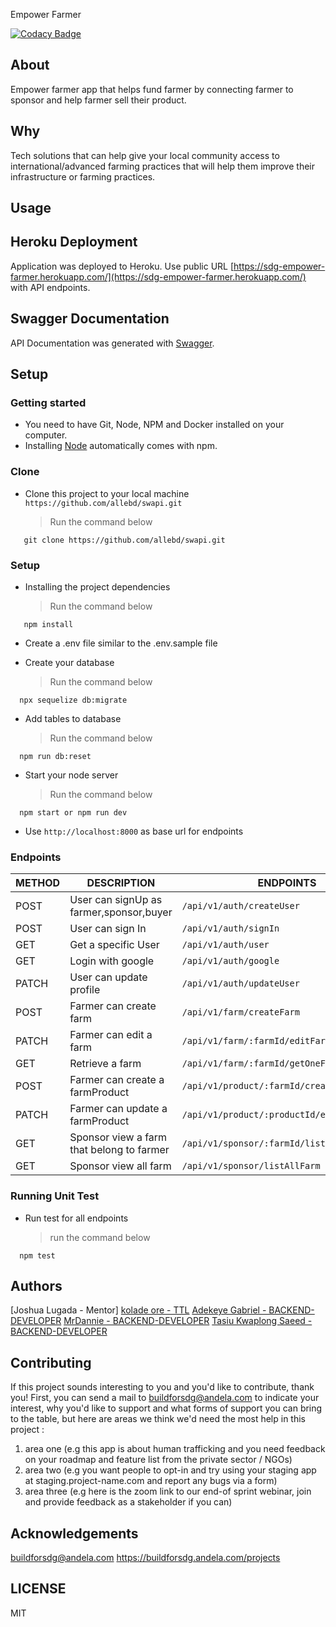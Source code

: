 Empower Farmer

[![Codacy Badge](https://api.codacy.com/project/badge/Grade/f4f54e902f3c40daa2b3ab0b77a65da0)](https://app.codacy.com/gh/BuildForSDG/Team-037-Product-backend/dashboard)

## About

Empower farmer app that helps fund farmer by connecting farmer to sponsor and help farmer sell their product.

## Why
Tech solutions that can help give your local community access to international/advanced farming practices that will help them improve their infrastructure or farming practices.

## Usage

## Heroku Deployment

Application was deployed to Heroku. Use public URL [https://sdg-empower-farmer.herokuapp.com/](https://sdg-empower-farmer.herokuapp.com/) with API endpoints.

## Swagger Documentation

API Documentation was generated with [Swagger](https://sdg-empower-farmer.herokuapp.com/docs).


## Setup

### Getting started

* You need to have Git, Node, NPM and Docker installed on your computer.
* Installing [Node](node) automatically comes with npm.

### Clone

* Clone this project to your local machine `https://github.com/allebd/swapi.git`
  > Run the command below

```shell
   git clone https://github.com/allebd/swapi.git
```

### Setup

* Installing the project dependencies
  > Run the command below

```shell
   npm install
```

* Create a .env file similar to the .env.sample file

* Create your database
  > Run the command below

```shell
  npx sequelize db:migrate
```

* Add tables to database
  > Run the command below

```shell
  npm run db:reset
```

* Start your node server
  > Run the command below

```shell
  npm start or npm run dev
```

* Use `http://localhost:8000` as base url for endpoints

### Endpoints

| METHOD | DESCRIPTION                             | ENDPOINTS
| ------ | --------------------------------------- | -------------------------
| POST   | User can signUp as farmer,sponsor,buyer | `/api/v1/auth/createUser`
| POST   | User can sign In                        | `/api/v1/auth/signIn`
| GET    | Get a specific User                     | `/api/v1/auth/user`
| GET    | Login with google                       | `/api/v1/auth/google`
| PATCH  | User can update profile                 | `/api/v1/auth/updateUser`
| POST   | Farmer can create farm                  | `/api/v1/farm/createFarm`
| PATCH  | Farmer can edit a farm                  | `/api/v1/farm/:farmId/editFarm`
| GET    | Retrieve  a farm                        | `/api/v1/farm/:farmId/getOneFarm`
| POST   | Farmer can create a farmProduct         | `/api/v1/product/:farmId/createFarmProduct`
| PATCH  | Farmer can update a farmProduct         | `/api/v1/product/:productId/editProduct`
| GET    | Sponsor view a farm that belong to farmer| `/api/v1/sponsor/:farmId/listOneFarm`
| GET    | Sponsor view all farm                    | `/api/v1/sponsor/listAllFarm`


### Running Unit Test

* Run test for all endpoints
  > run the command below
  
```shell
  npm test
```
## Authors

[Joshua Lugada - Mentor]
[kolade ore - TTL](https://github.com/koladeore)
[Adekeye Gabriel - BACKEND-DEVELOPER](https://github.com/teezyfortune)
[MrDannie - BACKEND-DEVELOPER](https://github.com/MrDannie)
[Tasiu Kwaplong Saeed - BACKEND-DEVELOPER](https://github.com/tasiukwaplong)

## Contributing
If this project sounds interesting to you and you'd like to contribute, thank you!
First, you can send a mail to buildforsdg@andela.com to indicate your interest, why you'd like to support and what forms of support you can bring to the table, but here are areas we think we'd need the most help in this project :
1.  area one (e.g this app is about human trafficking and you need feedback on your roadmap and feature list from the private sector / NGOs)
2.  area two (e.g you want people to opt-in and try using your staging app at staging.project-name.com and report any bugs via a form)
3.  area three (e.g here is the zoom link to our end-of sprint webinar, join and provide feedback as a stakeholder if you can)

## Acknowledgements

buildforsdg@andela.com
https://buildforsdg.andela.com/projects


## LICENSE
MIT

